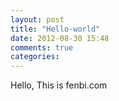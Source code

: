 ```yaml
---
layout: post
title: "Hello-world"
date: 2012-08-30 15:48
comments: true
categories: 
---
```


Hello, This is fenbi.com
